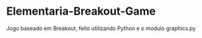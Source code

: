 # Elementaria-Breakout-Game
 Jogo baseado em Breakout, feito utilizando Python e o modulo graphics.py
